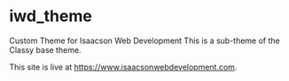 # iwd_theme
Custom Theme for Isaacson Web Development
This is a sub-theme of the Classy base theme.

This site is live at https://www.isaacsonwebdevelopment.com.
